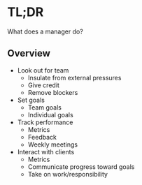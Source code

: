 # TL;DR

What does a manager do?

## Overview

* Look out for team
    - Insulate from external pressures
    - Give credit
    - Remove blockers
* Set goals
    - Team goals
    - Individual goals
* Track performance
    - Metrics
    - Feedback
    - Weekly meetings
* Interact with clients
    - Metrics
    - Communicate progress toward goals
    - Take on work/responsibility

